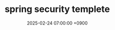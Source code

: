 ---
layout: post
title:  "spring security templete"
date:   2025-02-24 07:00:00 +0900
categories: Spring&nbsp;Security
---
